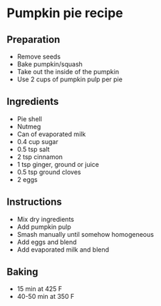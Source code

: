 # Pumpkin pie recipe

## Preparation

- Remove seeds
- Bake pumpkin/squash
- Take out the inside of the pumpkin
- Use 2 cups of pumpkin pulp per pie

## Ingredients

- Pie shell
- Nutmeg
- Can of evaporated milk
- 0.4 cup sugar
- 0.5 tsp salt
- 2 tsp cinnamon
- 1 tsp ginger, ground or juice
- 0.5 tsp ground cloves
- 2 eggs

## Instructions

- Mix dry ingredients
- Add pumpkin pulp
- Smash manually until somehow homogeneous
- Add eggs and blend
- Add evaporated milk and blend

## Baking

- 15 min at 425 F
- 40-50 min at 350 F
